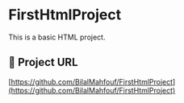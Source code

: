 # FirstHtmlProject

This is a basic HTML project.

## 🔗 Project URL  
[https://github.com/BilalMahfouf/FirstHtmlProject](https://github.com/BilalMahfouf/FirstHtmlProject)
